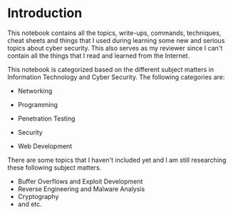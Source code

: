 # Introduction

This notebook contains all the topics, write-ups, commands, techniques, cheat sheets and things that I used during learning some new and serious topics about cyber security. This also serves as my reviewer since I can't contain all the things that I read and learned from the Internet.

This notebook is categorized based on the different subject matters in Information Technology and Cyber Security. The following categories are:

* Networking
* Programming
* Penetration Testing

* Security
* Web Development

There are some topics that I haven't included yet and I am still researching these following subject matters.

* Buffer Overflows and Exploit Development
* Reverse Engineering and Malware Analysis
* Cryptography
* and etc.



